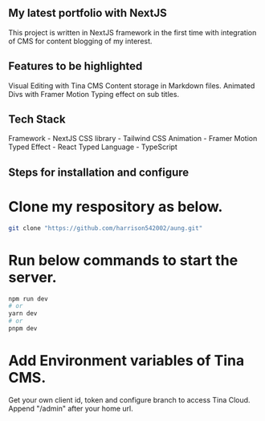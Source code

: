 ## My latest portfolio with NextJS

This project is written in NextJS framework in the first time with integration of CMS for content blogging of my interest.

## Features to be highlighted

Visual Editing with Tina CMS
Content storage in Markdown files.
Animated Divs with Framer Motion
Typing effect on sub titles.

## Tech Stack

Framework - NextJS
CSS library - Tailwind CSS
Animation - Framer Motion
Typed Effect - React Typed
Language - TypeScript

## Steps for installation and configure

# Clone my respository as below.

```bash
git clone "https://github.com/harrison542002/aung.git"
```

# Run below commands to start the server.

```bash
npm run dev
# or
yarn dev
# or
pnpm dev
```

# Add Environment variables of Tina CMS.

Get your own client id, token and configure branch to access Tina Cloud.
Append "/admin" after your home url.
